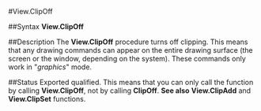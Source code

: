 
#View.ClipOff

##Syntax
**View.ClipOff**

##Description
The **View.ClipOff** procedure turns off clipping. This means that any drawing commands can appear on the entire drawing surface (the screen or the window, depending on the system).
These commands only work in "*graphics*" mode.

##Status
Exported qualified.
This means that you can only call the function by calling **View.ClipOff**, not by calling **ClipOff**.
**See also** **View.ClipAdd** and **View.ClipSet** functions.

